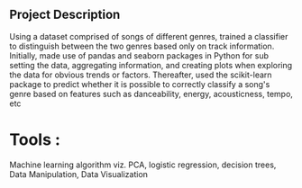 ## Project Description

Using a dataset comprised of songs of different genres, trained a classifier to distinguish between the two genres based only on track information. Initially, made use of pandas and seaborn packages in Python for sub setting the data, aggregating information, and creating plots when exploring the data for obvious trends or factors. Thereafter, used the scikit-learn package to predict whether it is possible to correctly classify a song's genre based on features such as danceability, energy, acousticness, tempo, etc

# Tools :

 Machine learning algorithm viz. PCA, logistic regression, decision trees, Data Manipulation, Data Visualization